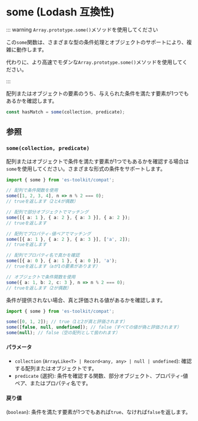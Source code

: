 # some (Lodash 互換性)

::: warning `Array.prototype.some()`メソッドを使用してください

この`some`関数は、さまざまな型の条件処理とオブジェクトのサポートにより、複雑に動作します。

代わりに、より高速でモダンな`Array.prototype.some()`メソッドを使用してください。

:::

配列またはオブジェクトの要素のうち、与えられた条件を満たす要素が1つでもあるかを確認します。

```typescript
const hasMatch = some(collection, predicate);
```

## 参照

### `some(collection, predicate)`

配列またはオブジェクトで条件を満たす要素が1つでもあるかを確認する場合は`some`を使用してください。さまざまな形式の条件をサポートします。

```typescript
import { some } from 'es-toolkit/compat';

// 配列で条件関数を使用
some([1, 2, 3, 4], n => n % 2 === 0);
// trueを返します（2と4が偶数）

// 配列で部分オブジェクトでマッチング
some([{ a: 1 }, { a: 2 }, { a: 3 }], { a: 2 });
// trueを返します

// 配列でプロパティ-値ペアでマッチング
some([{ a: 1 }, { a: 2 }, { a: 3 }], ['a', 2]);
// trueを返します

// 配列でプロパティ名で真かを確認
some([{ a: 0 }, { a: 1 }, { a: 0 }], 'a');
// trueを返します（aが1の要素があります）

// オブジェクトで条件関数を使用
some({ a: 1, b: 2, c: 3 }, n => n % 2 === 0);
// trueを返します（2が偶数）
```

条件が提供されない場合、真と評価される値があるかを確認します。

```typescript
import { some } from 'es-toolkit/compat';

some([0, 1, 2]); // true（1と2が真と評価されます）
some([false, null, undefined]); // false（すべての値が偽と評価されます）
some(null); // false（空の配列として扱われます）
```

#### パラメータ

- `collection` (`ArrayLike<T> | Record<any, any> | null | undefined`): 確認する配列またはオブジェクトです。
- `predicate` (選択): 条件を確認する関数、部分オブジェクト、プロパティ-値ペア、またはプロパティ名です。

#### 戻り値

(`boolean`): 条件を満たす要素が1つでもあれば`true`、なければ`false`を返します。
